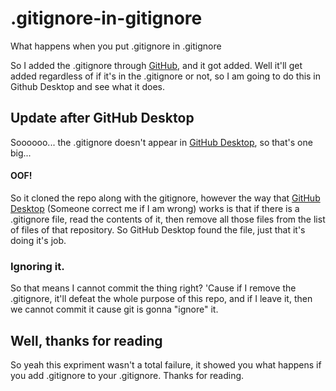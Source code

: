 # .gitignore-in-gitignore
What happens when you put .gitignore in .gitignore

So I added the .gitignore through [GitHub](https://github.com), and it got added. Well it'll get added regardless of if it's in the .gitignore or not, so I am going to do this in Github Desktop and see what it does.

## Update after GitHub Desktop
Soooooo... the .gitignore doesn't appear in [GitHub Desktop](https://desktop.github.com), so that's one big...
#### OOF!
So it cloned the repo along with the gitignore, however the way that [GitHub Desktop](https://desktop.github.com) (Someone correct me if I am wrong) works is that if there is a .gitignore file, read the contents of it, then remove all those files from the list of files of that repository. So GitHub Desktop found the file, just that it's doing it's job.
### Ignoring it.
So that means I cannot commit the thing right? 'Cause if I remove the .gitignore, it'll defeat the whole purpose of this repo, and if I leave it, then we cannot commit it cause git is gonna "ignore" it.

## Well, thanks for reading
So yeah this expriment wasn't a total failure, it showed you what happens if you add .gitignore to your .gitignore. Thanks for reading.
